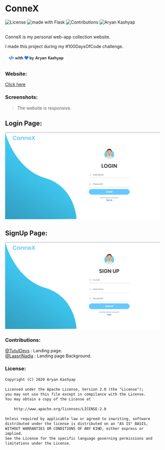 # ConneX

![License](https://img.shields.io/badge/License-Apache-brightgreen)
<img src="https://img.shields.io/badge/made%20with-Flask-blue.svg" alt="made with Flask">
<img src="https://img.shields.io/badge/Contributors-2-blue" alt="Contributions">
<img src="https://img.shields.io/badge/Creator-Aryan%20Kashyap-blueviolet" alt="Aryan Kashyap">

<br>
ConneX is my personal web-app collection website.

I made this project during my #100DaysOfCode challenge.

![dev](/screenshots/made.png)

<h3>Website:</h3>
<a href="bit.ly/connexweb">Click here</a>

<h3>Screenshots:</h3>

> The website is responsive.

<h2>Login Page:</h2>

![login](/screenshots/login.png)

<h2>SignUp Page:</h2>

![signup](/screenshots/signup.png)

<h3>Contributions:</h3>

<a href="https://github.com/TutulDevs">@TutulDevs</a> : Landing page. <br>
<a href="https://github.com/LaasriNadia">@LaasriNadia</a> : Landing page Background.

<h3>License:</h3>

```
Copyright (C) 2020 Aryan Kashyap

Licensed under the Apache License, Version 2.0 (the "License");
you may not use this file except in compilance with the License.
You may obtain a copy of the License at

	http://www.apache.org/licenses/LICENSE-2.0

Unless required by applicable law or agreed to inwriting, software
distributed under the license is distributed on an "AS IS" BASIS,
WITHOUT WARRANTIES OR CONDITIONS OF ANY KIND, either express or implied.
See the License for the specific language governing permissions and
limitations under the License.
```
